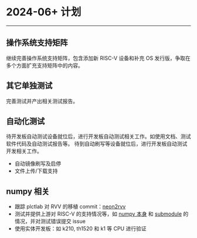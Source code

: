 # 2024-06+ 计划

---

## 操作系统支持矩阵

继续完善操作系统支持矩阵，包含添加新 RISC-V 设备和补充 OS 发行版，争取在多个方面扩充支持矩阵中的内容。

## 其它单独测试

完善测试并产出相关测试报告。

## 自动化测试

待开发板自动测试设备就位后，进行开发板自动测试相关工作。如使用文档、测试软件代码及自动测试报告等。
待到自动刷写等设备就位后，进行开发板自动测试开发相关工作。
- 自动镜像刷写及启停
- 文件上传/下载支持

## numpy 相关

- 跟踪 plctlab 对 RVV 的移植 commit：[neon2rvv](https://github.com/plctlab/numpy/tree/neon2rvv)
- 测试并提供上游对 RISC-V 的支持情况等，如 [numpy 本身](https://github.com/numpy/numpy/) 和 [submodule](https://github.com/google/highway/tree/3af6ba57bf82c861870f92f0483149439007d652) 的情况，并对测试错误提交 issue
- 使用实体开发板：如 k210, th1520 和 k1 等 CPU 进行验证
